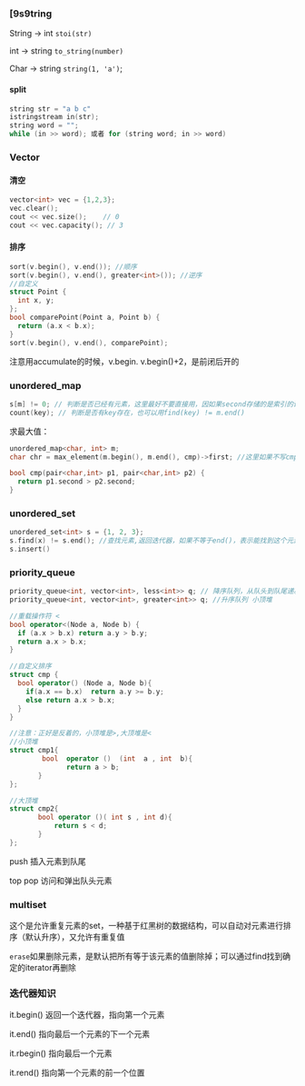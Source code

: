 ### [9s9tring

String -> int  `stoi(str)`

int -> string   `to_string(number)`

Char -> string  `string(1, 'a')`;

#### split

```c++
string str = "a b c"
istringstream in(str);
string word = "";
while (in >> word); 或者 for (string word; in >> word)
```



### Vector

#### 清空

```c++
vector<int> vec = {1,2,3};
vec.clear();
cout << vec.size();    // 0
cout << vec.capacity(); // 3
```

#### 排序

```c++
sort(v.begin(), v.end()); //顺序
sort(v.begin(), v.end(), greater<int>()); //逆序
//自定义
struct Point {
  int x, y;
};
bool comparePoint(Point a, Point b) {
  return (a.x < b.x);
}
sort(v.begin(), v.end(), comparePoint);
```

注意用accumulate的时候，v.begin. v.begin()+2，是前闭后开的

### unordered_map

```c++
s[m] != 0; // 判断是否已经有元素，这里最好不要直接用，因如果second存储的是索引的话，可能存储的是0，但表示有元素，易错！
count(key); // 判断是否有key存在，也可以用find(key) != m.end()
```

 求最大值：

```c++
unordered_map<char, int> m;
char chr = max_element(m.begin(), m.end(), cmp)->first; //这里如果不写cmp的话，好像默认是用key来排序

bool cmp(pair<char,int> p1, pair<char,int> p2) {
  return p1.second > p2.second;
}
```



### unordered_set

```c++
unordered_set<int> s = {1, 2, 3};
s.find(x) != s.end(); //查找元素,返回迭代器，如果不等于end()，表示能找到这个元素
s.insert()

```



### priority_queue

```c++
priority_queue<int, vector<int>, less<int>> q; // 降序队列，从队头到队尾递减 大顶堆 默认是大顶堆
priority_queue<int, vector<int>, greater<int>> q; //升序队列 小顶堆

//重载操作符 < 
bool operator<(Node a, Node b) {
  if (a.x > b.x) return a.y > b.y;
  return a.x > b.x;
}

//自定义排序
struct cmp {
  bool operator() (Node a, Node b){ 
    if(a.x == b.x)  return a.y >= b.y;
    else return a.x > b.x;
  }
}

//注意：正好是反着的，小顶堆是>,大顶堆是<
//小顶堆
struct cmp1{
	    bool  operator ()  (int  a , int  b){
	   	      return a > b;
	   } 
}; 

//大顶堆
struct cmp2{
	   bool operator ()( int s , int d){
	   	   return s < d;
	   }
};
```

push 插入元素到队尾

top pop 访问和弹出队头元素



### multiset

这个是允许重复元素的set，一种基于红黑树的数据结构，可以自动对元素进行排序（默认升序），又允许有重复值

`erase`如果删除元素，是默认把所有等于该元素的值删除掉；可以通过find找到确定的iterator再删除





### 迭代器知识

it.begin() 返回一个迭代器，指向第一个元素

it.end() 指向最后一个元素的下一个元素

it.rbegin() 指向最后一个元素

it.rend() 指向第一个元素的前一个位置







